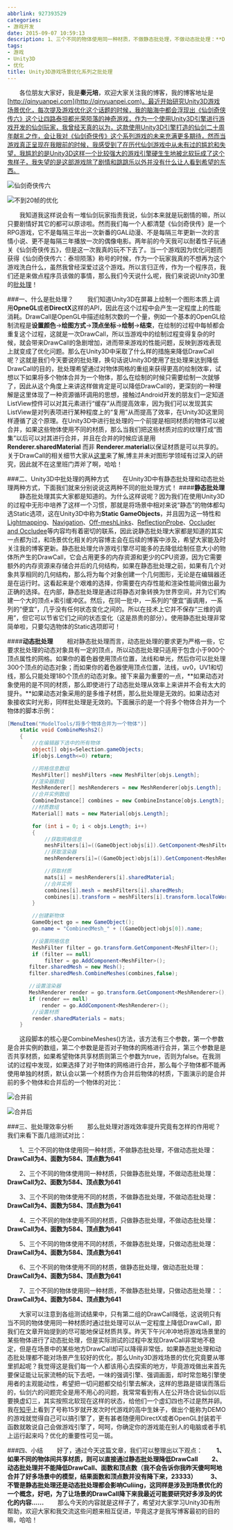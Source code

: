 ```yaml
---
abbrlink: 927393529
categories:
- 游戏开发
date: 2015-09-07 10:59:13
description: 1、三个不同的物体使用同一种材质，不做静态批处理，不做动态批处理：**DrawCall为4、面数为584、顶点数为641**;2、三个不同的物体使用同一种材质，只做静态批处理，不做动态批处理：**DrawCall为2、面数为584、顶点数为641**;3、三个不同的物体使用不同的材质，不做静态批处理，不做动态批处理：**DrawCall为4、面数为584、顶点数为641**
tags:
- 游戏
- Unity3D
- 优化
title: Unity3D游戏场景优化系列之批处理
---
```


&emsp;&emsp;各位朋友大家好，我是**秦元培**，欢迎大家关注我的博客，我的博客地址是[http://qinyuanpei.com](http://qinyuanpei.com)。最近开始研究Unity3D游戏场景优化，每次提及游戏优化这个话题的时候，我的脑海中都会浮现出《仙剑奇侠传六》这个让四路泰坦都光荣陨落的神奇游戏，作为一个使用Unity3D引擎进行游戏开发的仙剑玩家，我曾经天真的以为，这款使用Unity3D引擎打造的仙剑二十周年献礼之作，会让我对《仙剑奇侠传》这个系列游戏的未来充满更多期待，然而当游戏真正呈现在我眼前的时候，我感受到了在历代仙剑游戏中从未有过的尴尬和失望，我尴尬的是Unity3D这样一个比较强大的游戏引擎硬生生地被北软玩成了这个鬼样子，我失望的是这部游戏除了剧情和跳跳乐以外并没有什么让人看到希望的东西。

<!--more-->

![仙剑奇侠传六](https://ww1.sinaimg.cn/large/None.jpg)

![不到20帧的优化](https://ww1.sinaimg.cn/large/None.jpg)

&emsp;&emsp;我知道我这样说会有一堆仙剑玩家指责我说，仙剑本来就是玩剧情的嘛，所以只要剧情好其它的都可以原谅啦。然而我们每一个人都清楚《仙剑奇侠传》是一个RPG游戏，它不是每隔三年出一次新番的GAL动漫、不是每隔三年更新一次的言情小说、更不是每隔三年播放一次的偶像电影。两年前的今天我可以耐着性子玩通关《仙剑奇侠传五》，但是这一次我真的玩不下去了。当一个游戏因为优化问题而获得《仙剑奇侠传六：泰坦陨落》称号的时候，作为一个玩家我真的不想再为这个游戏洗白什么，虽然我曾经深爱过这个游戏。所以言归正传，作为一个程序员，我们还是来做点程序员该做的事情，那么我们今天说什么呢，我们来说说Unity3D里的[批处理](http://docs.unity3d.com/Manual/DrawCallBatching.html)！

###一、什么是批处理？
&emsp;&emsp;我们知道Unity3D在屏幕上绘制一个图形本质上调用**OpneGL**或者**DirectX**这样的API，因此在这个过程中会产生一定程度上的性能消耗。DrawCall是OpenGL中描述绘制次数的一个量，例如一个基本的OpenGL绘制流程是**设置颜色**->**绘图方式**->**顶点坐标**->**绘制**->**结束**，在绘制的过程中每帧都会重复这个过程，这就是一次DrawCall，所以当游戏中的绘制过程变得复杂的时候，就会带来DrawCall的急剧增加，进而带来游戏的性能问题，反映到游戏表现上就变成了优化问题。那么在Unity3D中采取了什么样的措施来降低DrawCall呢？这就是我们今天要说的批处理，换句话说Unity3D使用了批处理来达到降低DrawCall的目的，批处理希望通过对物体网格的重组来获得更高的绘制效率，试想以下如果将多个物体合并为一个物体，那么在绘制的时候只需要绘制一次就够了，因此从这个角度上来讲这样做肯定是可以降低DrawCall的，更深刻的一种理解是这里体现了一种资源循环调用的思想，接触过Android开发的朋友们一定知道ListView控件可以对其元素进行“缓存”从而提高效率，因为我们可以发现其实ListView是对列表项进行某种程度上的“复用”从而提高了效率，在Unity3D这里同样遵循了这个原理。在Unity3D中进行批处理的一个前提是相同材质的物体可以被合并，如果这些物体使用不同的材质，那么当我们把这些材质对应的纹理打成“图集”以后可以对其进行合并，并且在合并的时候应该是用**Renderer.sharedMaterial** 而非 **Renderer.material**以保证材质是可以共享的。关于DrawCall的相关细节大家从[这里](http://www.zhihu.com/question/29730328)来了解,博主并未对图形学领域有过深入的研究，因此就不在这里班门弄斧了啊，哈哈！

###二、Unity3D中批处理的两种方式
&emsp;&emsp;在Unity3D中有静态批处理和动态批处理两种方式，下面我们就来分别说说这两种不同的批处理方式！
####**静态批处理**
&emsp;&emsp;静态批处理其实大家都是知道的。为什么这样说呢？因为我们在使用Unity3D的过程中无形中培养了这样一个习惯，那就是将场景中相对来说“静态”的物体都勾选Static选项，这在Unity3D中称为**Static GameObjects**，并且因为这一特性和[Lightmapping](http://docs.unity3d.com/Manual/GIIntro.html)、[Navigation](http://docs.unity3d.com/Manual/Navigation.html)、[Off-meshLinks](http://docs.unity3d.com/Manual/class-OffMeshLink.html)、[ReflectionProbe](http://docs.unity3d.com/Manual/class-ReflectionProbe.html)、[Occluder and Occludee](http://docs.unity3d.com/Manual/OcclusionCulling.html)等内容均有着密切的联系，因此说静态批处理大家都是知道的其实一点都为过，和场景优化相关的内容博主会在后续的博客中涉及，希望大家能及时关注我的博客更新。静态批处理允许游戏引擎尽可能多的去降低绘制任意大小的物体所产生的DrawCall，它会占用更多的内存资源和更少的CPU资源，因为它需要额外的内存资源来存储合并后的几何结构，如果在静态批处理之前，如果有几个对象共享相同的几何结构，那么将为每个对象创建一个几何图形，无论是在编辑器还是在运行时。这看起来是个艰难的选择，你需要在内存性能和渲染性能间做出最为正确的选择。在内部，静态批处理是通过将静态对象转换为世界空间，并为它们构建一个大的顶点+索引缓冲区。然后，在同一批中，一系列的“便宜”画调用，一系列的“便宜”，几乎没有任何状态变化之间的。所以在技术上它并不保存“三维的调用”，但它可以节省它们之间的状态变化（这是昂贵的部分）。使用静态批处理非常简单啦，只要勾选物体的Static选项即可！

####**动态批处理**
&emsp;&emsp;相对静态批处理而言，动态批处理的要求更为严格一些，它要求批处理的动态对象具有一定的顶点，所以动态批处理只适用于包含小于900个顶点属性的网格。如果你的着色器使用顶点位置，法线和单光，然后你可以批处理300个顶点的动态对象；而如果你的着色器使用顶点位置，法线，uv0，UV1和切线，那么只能处理180个顶点的动态对象。接下来最为重要的一点，**如果动态对象使用的是不同的材质，那么即使进行了动态批处理从效率上来讲并不会有太大的提升。**如果动态对象采用的是多维子材质，那么批处理是无效的。如果动态对象接收实时光影，同样批处理是无效的。下面展示的是一个将多个物体合并为一个物体的脚本示例：
```C#
[MenuItem("ModelTools/将多个物体合并为一个物体")]
    static void CombineMeshs2()
    {
        //在编辑器下选中的所有物体
        object[] objs=Selection.gameObjects;
        if(objs.Length<=0) return;

        //网格信息数组
        MeshFilter[] meshFilters =new MeshFilter[objs.Length];
        //渲染器数组
        MeshRenderer[] meshRenderers = new MeshRenderer[objs.Length];
        //合并实例数组
        CombineInstance[] combines = new CombineInstance[objs.Length];
        //材质数组
        Material[] mats = new Material[objs.Length];

        for (int i = 0; i < objs.Length; i++)
        {
            //获取网格信息
            meshFilters[i]=((GameObject)objs[i]).GetComponent<MeshFilter>();
            //获取渲染器
            meshRenderers[i]=((GameObject)objs[i]).GetComponent<MeshRenderer>();

            //获取材质
            mats[i] = meshRenderers[i].sharedMaterial;   
            //合并实例           
            combines[i].mesh = meshFilters[i].sharedMesh;
            combines[i].transform = meshFilters[i].transform.localToWorldMatrix;
        }

        //创建新物体
        GameObject go = new GameObject();
        go.name = "CombinedMesh_" + ((GameObject)objs[0]).name;

        //设置网格信息
        MeshFilter filter = go.transform.GetComponent<MeshFilter>();
        if (filter == null)
            filter = go.AddComponent<MeshFilter>();
       filter.sharedMesh = new Mesh();
       filter.sharedMesh.CombineMeshes(combines,false);

       //设置渲染器
       MeshRenderer render = go.transform.GetComponent<MeshRenderer>();
       if (render == null)
           render = go.AddComponent<MeshRenderer>();
        //设置材质
        render.sharedMaterials = mats;
    }
```
&emsp;&emsp;这段脚本的核心是CombineMeshes()方法，该方法有三个参数，第一个参数是合并实例的数组，第二个参数是是否对子物体的网格进行合并，第三个参数是是否共享材质，如果希望物体共享材质则第三个参数为true，否则为false。在我测试的过程中发现，如果选择了对子物体的网格进行合并，那么每个子物体都不能再使用单独的材质，默认会以第一个材质作为合并后物体的材质，下面演示的是合并前的多个物体和合并后的一个物体的对比：

![合并前](https://ww1.sinaimg.cn/large/None.jpg)

![合并后](https://ww1.sinaimg.cn/large/4c36074fly1fz68ji32fwj214b0qfada.jpg)

###三、批处理效率分析
&emsp;&emsp;那么批处理对游戏效率提升究竟有怎样的作用呢？我们来看下面几组测试对比：

&emsp;&emsp;1、三个不同的物体使用同一种材质，不做静态批处理，不做动态批处理：**DrawCall为4、面数为584、顶点数为641**

&emsp;&emsp;2、三个不同的物体使用同一种材质，只做静态批处理，不做动态批处理：**DrawCall为2、面数为584、顶点数为641**

&emsp;&emsp;3、三个不同的物体使用不同的材质，不做静态批处理，不做动态批处理：**DrawCall为4、面数为584、顶点数为641**

&emsp;&emsp;4、三个不同的物体使用不同的材质，只做静态批处理，不做动态批处理：**DrawCall为4、面数为584、顶点数为641**

&emsp;&emsp;5、三个不同的物体使用不同的材质，不做静态批处理，只做动态批处理：**DrawCall为4、面数为584、顶点数为641**

&emsp;&emsp;6、三个不同的物体使用不同的材质，做静态批处理，做动态批处理：**DrawCall为4、面数为584、顶点数为641**

&emsp;&emsp;7、三个不同的物体使用同一种材质，不做静态批处理，只做动态批处理：：**DrawCall为4、面数为584、顶点数为641**

&emsp;&emsp;大家可以注意到各组测试结果中，只有第二组的DrawCall降低，这说明只有当不同的物体使用同一种材质时通过批处理可以从一定程度上降低DrawCall，即我们在文章开始提到的尽可能地保证材质共享。昨天下午兴冲冲地将游戏场景里的某些物体进行了动态批处理，但是实际测试的过程中发现DrawCall非常地不稳定，但是在场景中的某些地方DrawCall却可以降得非常低，如果静态批处理和动态批处理都不能对场景产生较好的优化，那么Unity3D游戏场景的优化究竟要从哪里抓起呢？我觉得这是我们每一个人都该用心去探索的地方，毕竟游戏做出来首先要保证能让玩家流畅的玩下去吧，一味的强调引擎、强调画面，却时常忽略引擎使用者的主观能动性，希望把一切问题都交给引擎去解决，这样的思路是错误而落后的，仙剑六的问题完全是用不用心的问题，我常常看到有人在公开场合说仙剑以后要换虚幻三，其实按照北软现在这样的状态，给他们一个虚幻四也不过是然并卵。我在[知乎](http://www.zhihu.com/question/29403861)上看到了号称15岁就开发次时代游戏的高中生妹子，做出个能称为DEMO的游戏就觉得自己可以搞引擎了，更有甚者随便用DirectX或者OpenGL封装若干函数就敢说自己会做游戏引擎了，呵呵，你确定你的游戏能在别人的电脑或者手机上运行起来吗？优化的重要性可见一斑。

###四、小结
&emsp;&emsp;好了，通过今天这篇文章，我们可以整理出以下观点：
&emsp;&emsp;**1、如果不同的物体间共享材质，则可以直接通过静态批处理降低DrawCall**
&emsp;&emsp;**2、动态批处理并不能降低DrawCall、面数和顶点数（我不会告诉你我昨天傻呵呵地合并了好多场景中的模型，结果面数和顶点数并没有降下来，23333）**
&emsp;&emsp;**3、不管是静态批处理还是动态批处理都会影响Culiing，这同样是涉及到场景优化的一个概念，好吧，为了让场景的DrawCall降下来我最近可能要研究好多涉及的优化的内容......**
&emsp;&emsp;那么今天的内容就是这样子了，希望对大家学习Unity3D有所帮助，欢迎大家和我交流这些问题来相互促进，毕竟这才是我写博客最初的目的嘛，哈哈！
